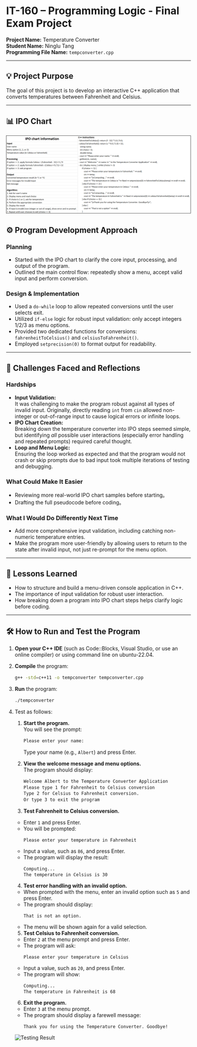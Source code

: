 # IT-160 – Programming Logic - Final Exam Project

**Project Name:** Temperature Converter  
**Student Name:** Ninglu Tang  
**Programming File Name:** `tempconverter.cpp`

---

## 💡 Project Purpose

The goal of this project is to develop an interactive C++ application that converts temperatures between Fahrenheit and Celsius. 

---

## 📊 IPO Chart

![IPO Chart](IPO_Chart/IPO_Chart.png)

## ⚙️ Program Development Approach

### Planning

- Started with the IPO chart to clarify the core input, processing, and output of the program.
- Outlined the main control flow: repeatedly show a menu, accept valid input and perform conversion.

### Design & Implementation

- Used a `do-while` loop to allow repeated conversions until the user selects exit.
- Utilized `if-else` logic for robust input validation: only accept integers 1/2/3 as menu options.
- Provided two dedicated functions for conversions: `fahrenheitToCelsius()` and `celsiusToFahrenheit()`.
- Employed `setprecision(0)` to format output for readability.

---

## 🧩 Challenges Faced and Reflections

### Hardships

- **Input Validation:**  
  It was challenging to make the program robust against all types of invalid input. Originally, directly reading `int` from `cin` allowed non-integer or out-of-range input to cause logical errors or infinite loops.
- **IPO Chart Creation:**  
  Breaking down the temperature converter into IPO steps seemed simple, but identifying *all* possible user interactions (especially error handling and repeated prompts) required careful thought.
- **Loop and Menu Logic:**  
  Ensuring the loop worked as expected and that the program would not crash or skip prompts due to bad input took multiple iterations of testing and debugging.

### What Could Make It Easier

- Reviewing more real-world IPO chart samples before starting。
- Drafting the full pseudocode before coding。

### What I Would Do Differently Next Time

- Add more comprehensive input validation, including catching non-numeric temperature entries.
- Make the program more user-friendly by allowing users to return to the state after invalid input, not just re-prompt for the menu option.

---

## 🧠 Lessons Learned

- How to structure and build a menu-driven console application in C++.
- The importance of input validation for robust user interaction.
- How breaking down a program into IPO chart steps helps clarify logic before coding.

---

## 🛠 How to Run and Test the Program

1. **Open your C++ IDE** (such as Code::Blocks, Visual Studio, or use an online compiler) or using command line on ubuntu-22.04.
2. **Compile** the program:  
   ```bash
   g++ -std=c++11 -o tempconverter tempconverter.cpp
3. **Run** the program:
   ```bash
   ./tempconverter
4. Test as follows:

   1. **Start the program.**  
      You will see the prompt:
      ```bash
      Please enter your name:
      ```
      Type your name (e.g., `Albert`) and press Enter.

   2. **View the welcome message and menu options.**  
   The program should display:
      ```bash
      Welcome Albert to the Temperature Converter Application
      Please type 1 for Fahrenheit to Celsius conversion
      Type 2 for Celsius to Fahrenheit conversion.
      Or type 3 to exit the program
      ```

   3. **Test Fahrenheit to Celsius conversion.**  
   - Enter `1` and press Enter.
   - You will be prompted:
     ```
     Please enter your temperature in Fahrenheit
     ```
   - Input a value, such as `86`, and press Enter.
   - The program will display the result:
     ```
     Computing...
     The temperature in Celsius is 30
     ```

   4. **Test error handling with an invalid option.**  
   - When prompted with the menu, enter an invalid option such as `5` and press Enter.
   - The program should display:
      ```
      That is not an option.
      ```
   - The menu will be shown again for a valid selection.

   5. **Test Celsius to Fahrenheit conversion.**  
   - Enter `2` at the menu prompt and press Enter.
   - The program will ask:
      ```
      Please enter your temperature in Celsius
      ```
   - Input a value, such as `20`, and press Enter.
   - The program will show:
      ```
      Computing...
      The temperature in Fahrenheit is 68
      ```

   6. **Exit the program.**  
   - Enter `3` at the menu prompt.
   - The program should display a farewell message:
     ```
     Thank you for using the Temperature Converter. Goodbye!
     ```

   ![Testing Result](Testing_Result.png)